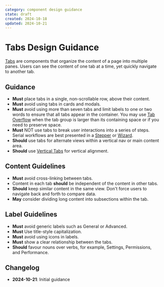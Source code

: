 ```yaml
---
category: component design guidance
state: draft
created: 2024-10-18
updated: 2024-10-21
---
```


# Tabs Design Guidance

[Tabs](https://clarity.design/documentation/tabs) are components that organize the content of a page into multiple panes. Users can see the content of one tab at a time, yet quickly navigate to another tab.

## Guidance

- **Must** place tabs in a single, non-scrollable row, above their content.
- **Must** avoid using tabs in cards and modals.
- **Must** avoid using more than seven tabs and limit labels to one or two words to ensure that all tabs appear in the container. You may use [Tab Overflow](https://clarity.design/documentation/tabs/code#overflow-tabs) when the tab group is larger than its containing space or if you need to preserve space.
- **Must** NOT use tabs to break user interactions into a series of steps. Serial workflows are best presented in a [Stepper](https://clarity.design/documentation/stepper) or [Wizard](https://clarity.design/documentation/wizard). 
- **Should** use tabs for alternate views within a vertical nav or main content area.
- **Should** use [Vertical Tabs](https://clarity.design/documentation/tabs/code#vertical-tabs) for vertical alignment.

## Content Guidelines

- **Must** avoid cross-linking between tabs.
- Content in each tab **should** be independent of the content in other tabs.
- **Should** keep similar content in the same view. Don't force users to navigate back and forth to compare data.
- **May** consider dividing long content into subsections within the tab.

## Label Guidelines

- **Must** avoid generic labels such as General or Advanced.
- **Must** Use title-style capitalization.
- **Must** avoid using icons in labels.
- **Must** show a clear relationship between the tabs.
- **Should** favour nouns over verbs, for example, Settings, Permissions, and Performance.


## Changelog

- **2024-10-21**: Initial guidance